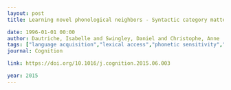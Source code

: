 ```yaml
---
layout: post
title: Learning novel phonological neighbors - Syntactic category matters

date: 1996-01-01 00:00
author: Dautriche, Isabelle and Swingley, Daniel and Christophe, Anne
tags: ["language acquisition","lexical access","phonetic sensitivity","word learning"]
journal: Cognition

link: https://doi.org/10.1016/j.cognition.2015.06.003

year: 2015
---
```



